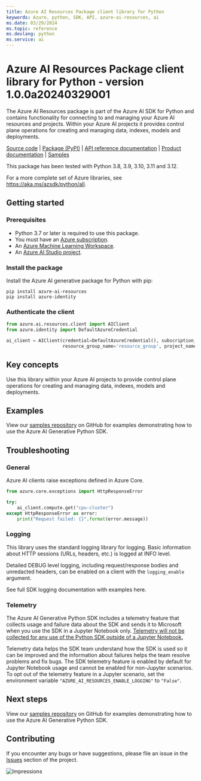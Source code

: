 ```yaml
---
title: Azure AI Resources Package client library for Python
keywords: Azure, python, SDK, API, azure-ai-resources, ai
ms.date: 03/29/2024
ms.topic: reference
ms.devlang: python
ms.service: ai
---
```

# Azure AI Resources Package client library for Python - version 1.0.0a20240329001 


The Azure AI Resources package is part of the Azure AI SDK for Python and contains functionality for connecting to and managing your Azure AI resources and projects. Within your Azure AI projects it provides control plane operations for creating and managing data, indexes, models and deployments.


[Source code][source_code]
| [Package (PyPI)][ai_pypi]
| [API reference documentation][ai_ref_docs]
| [Product documentation][product_documentation]
| [Samples][generative_samples]

This package has been tested with Python 3.8, 3.9, 3.10, 3.11 and 3.12.

For a more complete set of Azure libraries, see https://aka.ms/azsdk/python/all.

## Getting started

### Prerequisites

- Python 3.7 or later is required to use this package.
- You must have an [Azure subscription][azure_subscription].
- An [Azure Machine Learning Workspace][workspace].
- An [Azure AI Studio project][ai_project].

### Install the package
Install the Azure AI generative package for Python with pip:

```
pip install azure-ai-resources
pip install azure-identity
```
### Authenticate the client

```python
from azure.ai.resources.client import AIClient
from azure.identity import DefaultAzureCredential

ai_client = AIClient(credential=DefaultAzureCredential(), subscription_id='subscription_id',
                     resource_group_name='resource_group', project_name='project_name')
```

## Key concepts
Use this library within your Azure AI projects to provide control plane operations for creating and managing data, indexes, models and deployments.

## Examples

View our [samples repository][generative_samples] on GitHub for examples demonstrating how to use the Azure AI Generative Python SDK.

## Troubleshooting
### General
Azure AI clients raise exceptions defined in Azure Core.

```python
from azure.core.exceptions import HttpResponseError

try:
    ai_client.compute.get("cpu-cluster")
except HttpResponseError as error:
    print("Request failed: {}".format(error.message))
```

### Logging
This library uses the standard logging library for logging. Basic information about HTTP sessions (URLs, headers, etc.) is logged at INFO level.

Detailed DEBUG level logging, including request/response bodies and unredacted headers, can be enabled on a client with the `logging_enable` argument.

See full SDK logging documentation with examples here.

### Telemetry
The Azure AI Generative Python SDK includes a telemetry feature that collects usage and failure data about the SDK and sends it to Microsoft when you use the SDK in a Jupyter Notebook only. <u>Telemetry will not be collected for any use of the Python SDK outside of a Jupyter Notebook.</u>

Telemetry data helps the SDK team understand how the SDK is used so it can be improved and the information about failures helps the team resolve problems and fix bugs. The SDK telemetry feature is enabled by default for Jupyter Notebook usage and cannot be enabled for non-Jupyter scenarios. To opt out of the telemetry feature in a Jupyter scenario, set the environment variable `"AZURE_AI_RESOURCES_ENABLE_LOGGING"` to `"False"`.

## Next steps

View our [samples repository][generative_samples] on GitHub for examples demonstrating how to use the Azure AI Generative Python SDK.

## Contributing

If you encounter any bugs or have suggestions, please file an issue in the [Issues](<https://github.com/Azure/azure-sdk-for-python/issues>) section of the project.

![Impressions](https://azure-sdk-impressions.azurewebsites.net/api/impressions/azure-sdk-for-python%2Fsdk%2Ftemplate%2Fazure-template%2FREADME.png)


<!-- LINKS -->

[source_code]: https://github.com/Azure/azure-sdk-for-python/tree/main/sdk/ai/azure-ai-resources
[ai_project]: https://aka.ms/azureaistudio
[ai_pypi]: https://pypi.org/project/azure-ai-resources/
[ai_ref_docs]: https://learn.microsoft.com/python/api/azure-ai-resources/?view=azure-python-preview
[generative_samples]: https://github.com/Azure-Samples/azureai-samples
[product_documentation]: /azure/machine-learning/
[azure_subscription]: https://azure.microsoft.com/free/
[workspace]: /azure/machine-learning/concept-workspace
[python_logging]: https://docs.python.org/3/library/logging.html
[sdk_logging_docs]: /azure/developer/python/azure-sdk-logging
[azure_core_readme]: https://github.com/Azure/azure-sdk-for-python/blob/main/sdk/core/azure-core/README.md
[pip_link]: https://pypi.org/project/pip/
[azure_core_ref_docs]: https://aka.ms/azsdk-python-core-policies
[azure_core]: https://github.com/Azure/azure-sdk-for-python/blob/main/sdk/core/azure-core/README.md
[azure_identity]: https://github.com/Azure/azure-sdk-for-python/tree/main/sdk/identity/azure-identity
[cla]: https://cla.microsoft.com
[code_of_conduct]: https://opensource.microsoft.com/codeofconduct/
[coc_faq]: https://opensource.microsoft.com/codeofconduct/faq/
[coc_contact]: mailto:opencode@microsoft.com
